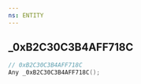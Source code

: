 ```yaml
---
ns: ENTITY
---
```

## _0xB2C30C3B4AFF718C

```c
// 0xB2C30C3B4AFF718C
Any _0xB2C30C3B4AFF718C();
```

